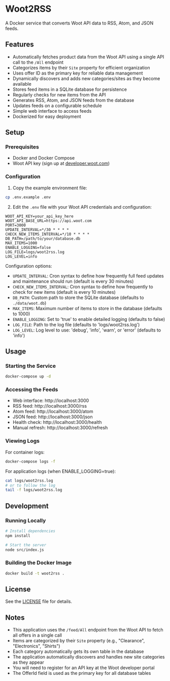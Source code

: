 # Woot2RSS

A Docker service that converts Woot API data to RSS, Atom, and JSON feeds.

## Features

- Automatically fetches product data from the Woot API using a single API call to the `/All` endpoint
- Categorizes items by their `Site` property for efficient organization
- Uses offer ID as the primary key for reliable data management
- Dynamically discovers and adds new categories/sites as they become available
- Stores feed items in a SQLite database for persistence
- Regularly checks for new items from the API
- Generates RSS, Atom, and JSON feeds from the database
- Updates feeds on a configurable schedule
- Simple web interface to access feeds
- Dockerized for easy deployment

## Setup

### Prerequisites

- Docker and Docker Compose
- Woot API key (sign up at [developer.woot.com](https://developer.woot.com))

### Configuration

1. Copy the example environment file:

```bash
cp .env.example .env
```

2. Edit the `.env` file with your Woot API credentials and configuration:

```
WOOT_API_KEY=your_api_key_here
WOOT_API_BASE_URL=https://api.woot.com
PORT=3000
UPDATE_INTERVAL=*/30 * * * *
CHECK_NEW_ITEMS_INTERVAL=*/10 * * * *
DB_PATH=/path/to/your/database.db
MAX_ITEMS=1000
ENABLE_LOGGING=false
LOG_FILE=logs/woot2rss.log
LOG_LEVEL=info
```

Configuration options:
- `UPDATE_INTERVAL`: Cron syntax to define how frequently full feed updates and maintenance should run (default is every 30 minutes)
- `CHECK_NEW_ITEMS_INTERVAL`: Cron syntax to define how frequently to check for new items (default is every 10 minutes)
- `DB_PATH`: Custom path to store the SQLite database (defaults to `./data/woot.db`)
- `MAX_ITEMS`: Maximum number of items to store in the database (defaults to 1000)
- `ENABLE_LOGGING`: Set to 'true' to enable detailed logging (defaults to false)
- `LOG_FILE`: Path to the log file (defaults to 'logs/woot2rss.log')
- `LOG_LEVEL`: Log level to use: 'debug', 'info', 'warn', or 'error' (defaults to 'info')

## Usage

### Starting the Service

```bash
docker-compose up -d
```

### Accessing the Feeds

- Web interface: http://localhost:3000
- RSS feed: http://localhost:3000/rss
- Atom feed: http://localhost:3000/atom
- JSON feed: http://localhost:3000/json
- Health check: http://localhost:3000/health
- Manual refresh: http://localhost:3000/refresh

### Viewing Logs

For container logs:
```bash
docker-compose logs -f
```

For application logs (when ENABLE_LOGGING=true):
```bash
cat logs/woot2rss.log
# or to follow the log
tail -f logs/woot2rss.log
```

## Development

### Running Locally

```bash
# Install dependencies
npm install

# Start the server
node src/index.js
```

### Building the Docker Image

```bash
docker build -t woot2rss .
```

## License

See the [LICENSE](LICENSE) file for details.

## Notes

- This application uses the `/feed/All` endpoint from the Woot API to fetch all offers in a single call
- Items are categorized by their `Site` property (e.g., "Clearance", "Electronics", "Shirts")
- Each category automatically gets its own table in the database
- The application automatically discovers and handles new site categories as they appear
- You will need to register for an API key at the Woot developer portal
- The OfferId field is used as the primary key for all database tables